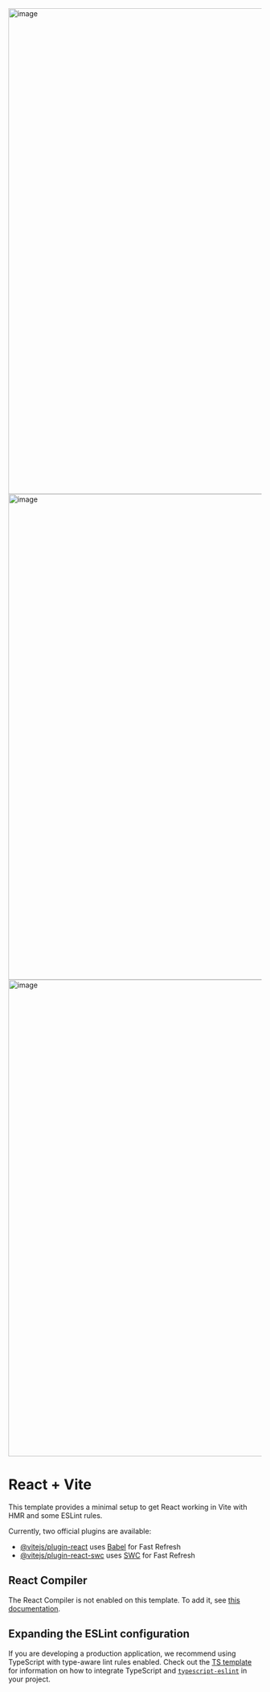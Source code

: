 <img width="1907" height="965" alt="image" src="https://github.com/user-attachments/assets/4472b2b2-c18e-4362-9bf2-a9bc58354e19" />

<img width="1918" height="965" alt="image" src="https://github.com/user-attachments/assets/3c246d10-6304-46ac-bfce-7a33eae3d242" />

<img width="1918" height="947" alt="image" src="https://github.com/user-attachments/assets/5a60b47c-d4ab-4e77-bc49-8de143734a0c" />




# React + Vite

This template provides a minimal setup to get React working in Vite with HMR and some ESLint rules.

Currently, two official plugins are available:

- [@vitejs/plugin-react](https://github.com/vitejs/vite-plugin-react/blob/main/packages/plugin-react) uses [Babel](https://babeljs.io/) for Fast Refresh
- [@vitejs/plugin-react-swc](https://github.com/vitejs/vite-plugin-react/blob/main/packages/plugin-react-swc) uses [SWC](https://swc.rs/) for Fast Refresh

## React Compiler

The React Compiler is not enabled on this template. To add it, see [this documentation](https://react.dev/learn/react-compiler/installation).

## Expanding the ESLint configuration

If you are developing a production application, we recommend using TypeScript with type-aware lint rules enabled. Check out the [TS template](https://github.com/vitejs/vite/tree/main/packages/create-vite/template-react-ts) for information on how to integrate TypeScript and [`typescript-eslint`](https://typescript-eslint.io) in your project.

